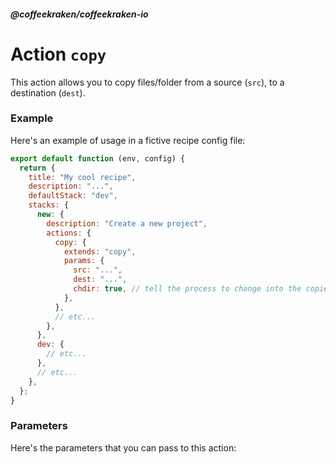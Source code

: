 <!--
/**
 * @name            copy
 * @namespace       doc.recipes.actions
 * @type            Markdown
 * @platform        md
 * @status          stable
 * @menu            Documentation / Recipes / Actions          /doc/recipes/actions/copy
 *
 * @since           2.0.0
 * @author    Olivier Bossel <olivier.bossel@gmail.com> (https://coffeekraken.io)
 */
-->

<!-- image -->

<!-- header -->
##### @coffeekraken/coffeekraken-io



# Action `copy`

This action allows you to copy files/folder from a source (`src`), to a destination (`dest`).

### Example

Here's an example of usage in a fictive recipe config file:

```js
export default function (env, config) {
  return {
    title: "My cool recipe",
    description: "...",
    defaultStack: "dev",
    stacks: {
      new: {
        description: "Create a new project",
        actions: {
          copy: {
            extends: "copy",
            params: {
              src: "...",
              dest: "...",
              chdir: true, // tell the process to change into the copied folder if it is one
            },
          },
          // etc...
        },
      },
      dev: {
        // etc...
      },
      // etc...
    },
  };
}

```


### Parameters

Here's the parameters that you can pass to this action:


```js


```




